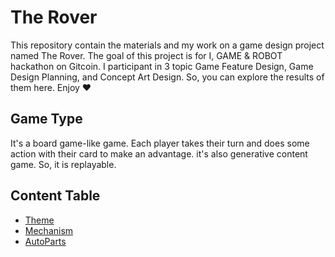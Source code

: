 # The Rover

This repository contain the materials and my work on a game design project named The Rover. The goal of this project is for I, GAME & ROBOT hackathon on Gitcoin. I participant in 3 topic Game Feature Design, Game Design Planning, and Concept Art Design. So, you can explore the results of them here. Enjoy ❤

## Game Type

It's a board game-like game. Each player takes their turn and does some action with their card to make an advantage. it's also generative content game. So, it is replayable.

## Content Table

- [Theme](./Theme.md)
- [Mechanism](./Mechanism.md)
- [AutoParts](./AutoParts.md)

